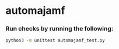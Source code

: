 # automajamf


### Run checks by running the following:

```bash
python3 -m unittest automajamf_test.py
```